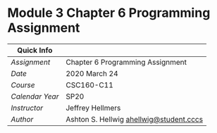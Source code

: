 # Module 3 Chapter 6 Programming Assignment

| __Quick Info__  |                                           |
| --------------- | ----------------------------------------- |
| _Assignment_    | Chapter 6 Programming Assignment          |
| _Date_          | 2020 March 24                             |
| _Course_        | CSC160-C11                                |
| _Calendar Year_ | SP20                                      |
| _Instructor_    | Jeffrey Hellmers                          |
| _Author_        | Ashton S. Hellwig <ahellwig@student.cccs> |
